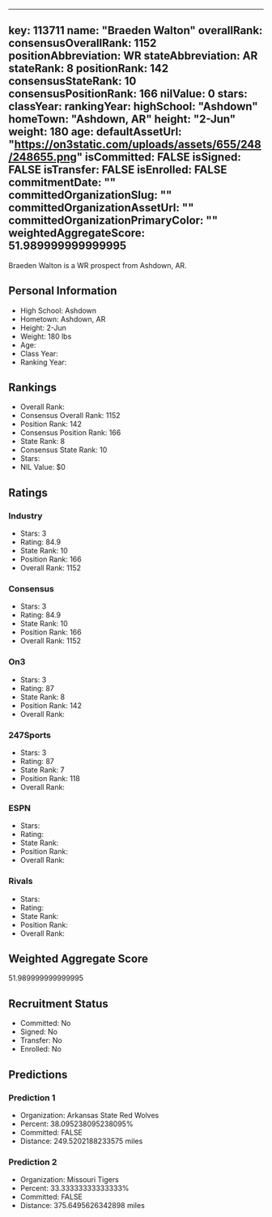 ---
  key: 113711
  name: "Braeden Walton"
  overallRank: 
  consensusOverallRank: 1152
  positionAbbreviation: WR
  stateAbbreviation: AR
  stateRank: 8
  positionRank: 142
  consensusStateRank: 10
  consensusPositionRank: 166
  nilValue: 0
  stars: 
  classYear: 
  rankingYear: 
  highSchool: "Ashdown"
  homeTown: "Ashdown, AR"
  height: "2-Jun"
  weight: 180
  age: 
  defaultAssetUrl: "https://on3static.com/uploads/assets/655/248/248655.png"
  isCommitted: FALSE
  isSigned: FALSE
  isTransfer: FALSE
  isEnrolled: FALSE
  commitmentDate: ""
  committedOrganizationSlug: ""
  committedOrganizationAssetUrl: ""
  committedOrganizationPrimaryColor: ""
  weightedAggregateScore: 51.989999999999995
  ---
  
  Braeden Walton is a WR prospect from Ashdown, AR.
  
  ## Personal Information
  - High School: Ashdown
  - Hometown: Ashdown, AR
  - Height: 2-Jun
  - Weight: 180 lbs
  - Age: 
  - Class Year: 
  - Ranking Year: 
  
  ## Rankings
  - Overall Rank: 
  - Consensus Overall Rank: 1152
  - Position Rank: 142
  - Consensus Position Rank: 166
  - State Rank: 8
  - Consensus State Rank: 10
  - Stars: 
  - NIL Value: $0
  
  ## Ratings
  
  ### Industry
  - Stars: 3
  - Rating: 84.9
  - State Rank: 10
  - Position Rank: 166
  - Overall Rank: 1152
  
  ### Consensus
  - Stars: 3
  - Rating: 84.9
  - State Rank: 10
  - Position Rank: 166
  - Overall Rank: 1152
  
  ### On3
  - Stars: 3
  - Rating: 87
  - State Rank: 8
  - Position Rank: 142
  - Overall Rank: 
  
  ### 247Sports
  - Stars: 3
  - Rating: 87
  - State Rank: 7
  - Position Rank: 118
  - Overall Rank: 
  
  ### ESPN
  - Stars: 
  - Rating: 
  - State Rank: 
  - Position Rank: 
  - Overall Rank: 
  
  ### Rivals
  - Stars: 
  - Rating: 
  - State Rank: 
  - Position Rank: 
  - Overall Rank: 
  
  ## Weighted Aggregate Score
  51.989999999999995
  
  ## Recruitment Status
  - Committed: No
  - Signed: No
  - Transfer: No
  - Enrolled: No
  
  
  
  ## Predictions
  
  ### Prediction 1
  - Organization: Arkansas State Red Wolves
  - Percent: 38.095238095238095%
  - Committed: FALSE
  - Distance: 249.5202188233575 miles
  
  ### Prediction 2
  - Organization: Missouri Tigers
  - Percent: 33.33333333333333%
  - Committed: FALSE
  - Distance: 375.6495626342898 miles
  